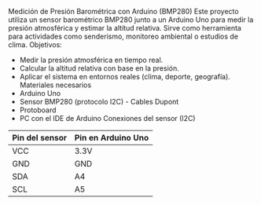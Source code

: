Medición de Presión Barométrica con Arduino (BMP280)
Este proyecto utiliza un sensor barométrico BMP280 junto a un Arduino Uno para medir la presión atmosférica y estimar la altitud relativa. Sirve como herramienta para actividades como senderismo, monitoreo ambiental o estudios de clima.
Objetivos:
- Medir la presión atmosférica en tiempo real.
- Calcular la altitud relativa con base en la presión.
- Aplicar el sistema en entornos reales (clima, deporte, geografía).
Materiales necesarios
- Arduino Uno
- Sensor BMP280 (protocolo I2C) - Cables Dupont
- Protoboard
- PC con el IDE de Arduino
Conexiones del sensor (I2C)

| Pin del sensor | Pin en Arduino Uno | 
|----------------|--------------------|
| VCC            | 3.3V               |
| GND            | GND                |       
| SDA            | A4                 |
| SCL            | A5                 |

